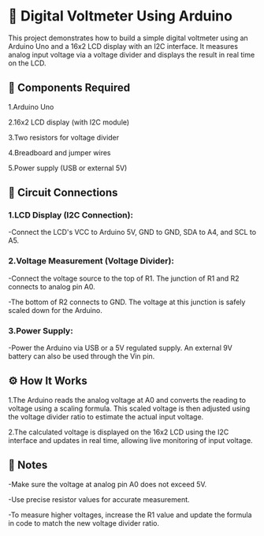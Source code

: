 # 🔋 Digital Voltmeter Using Arduino
This project demonstrates how to build a simple digital voltmeter using an Arduino Uno and a 16x2 LCD display with an I2C interface. It measures analog input voltage via a voltage divider and displays the result in real time on the LCD.

## 🧰 Components Required
1.Arduino Uno

2.16x2 LCD display (with I2C module)

3.Two resistors for voltage divider

4.Breadboard and jumper wires

5.Power supply (USB or external 5V)

## 🔌 Circuit Connections
### 1.LCD Display (I2C Connection):
-Connect the LCD's VCC to Arduino 5V, GND to GND, SDA to A4, and SCL to A5.

### 2.Voltage Measurement (Voltage Divider):
-Connect the voltage source to the top of R1. The junction of R1 and R2 connects to analog pin A0.

-The bottom of R2 connects to GND. The voltage at this junction is safely scaled down for the Arduino.

### 3.Power Supply:
-Power the Arduino via USB or a 5V regulated supply. An external 9V battery can also be used through the Vin pin.

## ⚙️ How It Works
1.The Arduino reads the analog voltage at A0 and converts the reading to voltage using a scaling formula. This scaled voltage is then adjusted using the voltage divider ratio to estimate the actual input voltage.

2.The calculated voltage is displayed on the 16x2 LCD using the I2C interface and updates in real time, allowing live monitoring of input voltage.

## 📌 Notes
-Make sure the voltage at analog pin A0 does not exceed 5V.

-Use precise resistor values for accurate measurement.

-To measure higher voltages, increase the R1 value and update the formula in code to match the new voltage divider ratio.
